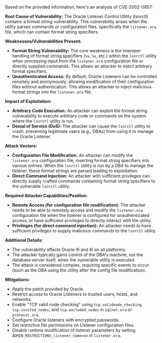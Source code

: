 Based on the provided information, here's an analysis of CVE-2002-0857:

**Root Cause of Vulnerability:**
The Oracle Listener Control Utility (lsnrctl) contains a format string vulnerability. This vulnerability arises when the utility parses commands or configuration files, specifically the `listener.ora` file, which can contain format string specifiers.

**Weaknesses/Vulnerabilities Present:**
- **Format String Vulnerability:** The core weakness is the improper handling of format string specifiers (`%s`, `%x`, etc.) within the `lsnrctl` utility when processing input from the `listener.ora` configuration file or directly supplied commands. This allows an attacker to inject arbitrary format specifiers.
- **Unauthenticated Access:** By default, Oracle Listeners can be controlled remotely and anonymously, allowing modification of their configuration files without authentication. This allows an attacker to inject malicious format strings into the `listener.ora` file.

**Impact of Exploitation:**
- **Arbitrary Code Execution:** An attacker can exploit the format string vulnerability to execute arbitrary code or commands on the system where the `lsnrctl` utility is run.
- **Denial of Service (DoS):** The attacker can cause the `lsnrctl` utility to crash, preventing legitimate users (e.g., DBAs) from using it to manage the Oracle Listener.

**Attack Vectors:**
- **Configuration File Modification:** An attacker can modify the `listener.ora` configuration file, inserting format string specifiers into various entries. When the `lsnrctl` utility is run by a DBA to manage the listener, these format strings are parsed leading to exploitation.
- **Direct Command Injection:** An attacker with sufficient privileges can directly supply crafted commands containing format string specifiers to the vulnerable `lsnrctl` utility.

**Required Attacker Capabilities/Position:**
- **Remote Access (for configuration file modification):** The attacker needs to be able to remotely access and modify the `listener.ora` configuration file when the listener is configured for unauthenticated access, or have sufficient privileges to directly interact with the utility.
- **Privileges (for direct command injection):** An attacker needs to have sufficient privileges to supply malicious commands to the `lsnrctl` utility.

**Additional Details:**
- The vulnerability affects Oracle 9i and 8i on all platforms.
- The attacker typically gains control of the DBA's machine, not the database server itself, when the vulnerable utility is executed.
- The attack is considered complex, requiring specific events to occur (such as the DBA using the utility after the config file modification).

**Mitigations:**
- Apply the patch provided by Oracle.
- Restrict access to Oracle Listeners to trusted users, hosts, and networks.
- Enable "TCP valid node checking" using  `tcp.validnode_checking`, `tcp.invited_nodes`, and `tcp.excluded_nodes` in `sqlnet.ora` or `protocol.ora`.
- Configure Oracle listeners with encrypted passwords.
- Set restrictive file permissions on Listener configuration files.
- Disable runtime modification of listener parameters by setting `ADMIN_RESTRICTIONS_listener_name=on` in `listener.ora`.